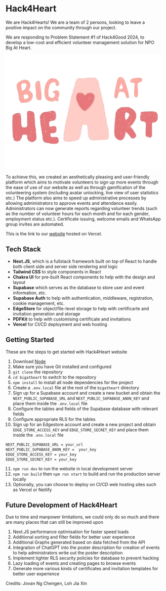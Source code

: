 # Hack4Heart

We are Hack4Hearts! We are a team of 2 persons, looking to leave a positive impact on the community through our project.

We are responding to Problem Statement #1 of Hack4Good 2024, to develop a low-cost and efficient volunteer management solution for NPO Big At Heart.

![Logo](./public/assets/images/logo.png)

To achieve this, we created an aesthetically pleasing and user-friendly platform which aims to motivate volunteers to sign up more events through the ease of use of our website as well as through gamification of the volunteering system (including avatar unlocking, live view of user statistics etc.) The platform also aims to speed up administrative processes by allowing administrators to approve events and attendance easily. Administrators can now generate reports regarding volunteer trends (such as the number of volunteer hours for each month and for each gender, employment status etc.). Certificate issuing, welcome emails and WhatsApp group invites are automated.

This is the link to our [website](https://bigatheart.vercel.app/) hosted on Vercel.

## Tech Stack

- **Next.JS**, which is a fullstack framework built on top of React to handle both client side and server side rendering and logic
- **Tailwind CSS** to style components in React
- **Chakra UI** for pre-built React components to help with the design and layout
- **Supabase** which serves as the database to store user and event information, etc.
- **Supabase Auth** to help with authentication, middleware, registration, cookie management, etc.
- **EdgeStore** for object/file-level storage to help with certificarte and invitation generation and storage
- **PDFKit** to help with customising certificate and invitations
- **Vercel** for CI/CD deployment and web hosting

## Getting Started

These are the steps to get started with Hack4Heart website

1. Download [Node](https://nodejs.org/en/download)
2. Make sure you have Git installed and configured
3. `git clone` the repository
4. `cd bigatheart` to switch to the repository
5. `npm install` to install all node dependencies for the project
6. Create a `.env.local` file at the root of the `bigatheart` directory
7. Sign up for a Supabase account and create a new bucket and obtain the `NEXT_PUBLIC_SUPABASE_URL` and `NEXT_PUBLIC_SUPABASE_ANON_KEY` and place them inside the `.env.local` file
8. Configure the tables and fields of the Supabase database with relevant fields
9. Configure appropriate RLS for the tables
10. Sign up for an Edgestore account and create a new project and obtain `EDGE_STORE_ACCESS_KEY` and `EDGE_STORE_SECRET_KEY` and place them inside the `.env.local` file

```
NEXT_PUBLIC_SUPABASE_URL = your_url
NEXT_PUBLIC_SUPABASE_ANON_KEY =  your_key
EDGE_STORE_ACCESS_KEY = your_key
EDGE_STORE_SECRET_KEY = your_key
```

11. `npm run dev` to run the website in local development server
12. `npm run build` then `npm run start` to build and run the production server locally
13. Optionally, you can choose to deploy on CI/CD web hosting sites such as Vercel or Netlify

## Future Development of Hack4Heart

Due to time and manpower limitations, we could only do so much and there are many places that can still be improved upon

1. Next.JS performance optimisation for faster speed loads
2. Additional sorting and filter fields for better user experience
3. Additional Graphs generated based on data fetched from the API
4. Integration of ChatGPT into the poster description for creation of events to help administrators write out the poster description
5. Implement tighter RLS security policies for database to prevent hacking
6. Lazy loading of events and creating pages to browse events
7. Generate more various kinds of certificates and invitation templates for better user experience

Credits: Jovan Ng Chengen, Loh Jia Xin
